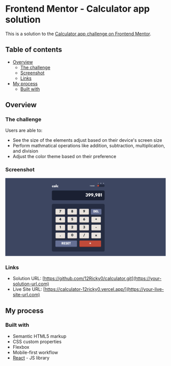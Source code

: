 # Frontend Mentor - Calculator app solution

This is a solution to the [Calculator app challenge on Frontend Mentor](https://www.frontendmentor.io/challenges/calculator-app-9lteq5N29).

## Table of contents

- [Overview](#overview)
  - [The challenge](#the-challenge)
  - [Screenshot](#screenshot)
  - [Links](#links)
- [My process](#my-process)
  - [Built with](#built-with)

## Overview

### The challenge

Users are able to:

- See the size of the elements adjust based on their device's screen size
- Perform mathmatical operations like addition, subtraction, multiplication, and division
- Adjust the color theme based on their preference

### Screenshot

![./Calculator.png](./Calculator.png)

### Links

- Solution URL: [https://github.com/12Ricky0/calculator.git](https://your-solution-url.com)
- Live Site URL: [https://calculator-12ricky0.vercel.app/](https://your-live-site-url.com)

## My process

### Built with

- Semantic HTML5 markup
- CSS custom properties
- Flexbox
- Mobile-first workflow
- [React](https://reactjs.org/) - JS library
